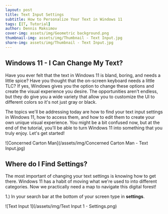 ```yaml
---
layout: post
title: Text Input Settings
subtitle: How to Personalize Your Text in Windows 11
tags: [IT, Tutorial]
author: Dennis Maksimov
cover-img: assets/img/Geometric background.png
thumbnail-img: assets/img/Thumbnail - Text Input.jpg
share-img: assets/img/Thumbnail - Text Input.jpg
---
```


## Windows 11 - I Can Change My Text?

Have you ever felt that the text in Windows 11 is bland, boring, and needs a little spice? Have you thought that the on-screen keyboard needs a little TLC? If yes, Windows gives you the option to change these options and create the visual experience you desire. The opportunities aren't endless, but they do give you a wide variety that allow you to customize the UI to different colors so it's not just gray or black.

The topics we'll be addressing today are how to find your text input settings in Windows 11, how to access them, and how to edit them to create your own unique visual experience. You might be a bit confused now,  but at the end of the tutorial, you'll be able to turn Windows 11 into something that you truly enjoy. Let's get started!

![Concerned Carton Man](/assets/img/Concerned Carton Man - Text Input.jpg)

## Where do I Find Settings?

The most important of changing your text settings is knowing how to get there. Windows 11 has a habit of moving what we're used to into different categories. Now we practically need a map to navigate this digital forest! 

1.) In your search bar at the bottom of your screen type in **settings**.

![Text Input 1](/assets/img/Text Input 1 - Settings.png)




